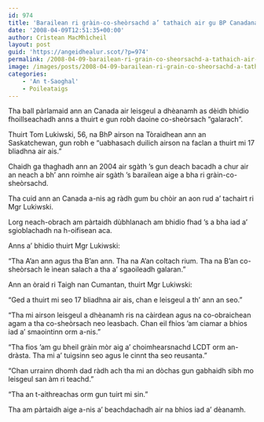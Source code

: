 ```yaml
---
id: 974
title: 'Barailean ri gràin-co-sheòrsachd a’ tathaich air gu BP Canadanach'
date: '2008-04-09T12:51:35+00:00'
author: Crìstean MacMhìcheil
layout: post
guid: 'https://angeidhealur.scot/?p=974'
permalink: /2008-04-09-barailean-ri-grain-co-sheorsachd-a-tathaich-air-gu-bp-canadanach/
image: /images/posts/2008-04-09-barailean-ri-grain-co-sheorsachd-a-tathaich-air-gu-bp-canadanach.webp
categories:
    - 'An t-Saoghal'
    - Poileataigs
---
```


Tha ball pàrlamaid ann an Canada air leisgeul a dhèanamh as dèidh bhidio fhoillseachadh anns a thuirt e gun robh daoine co-sheòrsach “galarach”.

Thuirt Tom Lukiwski, 56, na BhP airson na Tòraidhean ann an Saskatchewan, gun robh e “uabhasach duilich airson na faclan a thuirt mi 17 bliadhna air ais.”

Chaidh ga thaghadh ann an 2004 air sgàth ’s gun deach bacadh a chur air an neach a bh’ ann roimhe air sgàth ’s barailean aige a bha ri gràin-co-sheòrsachd.

Tha cuid ann an Canada a-nis ag ràdh gum bu chòir an aon rud a’ tachairt ri Mgr Lukiwski.

Lorg neach-obrach am pàrtaidh dùbhlanach am bhidio fhad ’s a bha iad a’ sgioblachadh na h-oifisean aca.

Anns a’ bhidio thuirt Mgr Lukiwski:

“Tha A’an ann agus tha B’an ann. Tha na A’an coltach rium. Tha na B’an co-sheòrsach le ìnean salach a tha a’ sgaoileadh galaran.”

Ann an òraid ri Taigh nan Cumantan, thuirt Mgr Lukiwski:

“Ged a thuirt mi seo 17 bliadhna air ais, chan e leisgeul a th’ ann an seo.”

“Tha mi airson leisgeul a dhèanamh ris na càirdean agus na co-obraichean agam a tha co-sheòrsach neo leasbach. Chan eil fhios ’am ciamar a bhios iad a’ smaointinn orm a-nis.”

“Tha fios ’am gu bheil gràin mòr aig a’ choimhearsnachd LCDT orm an-dràsta. Tha mi a’ tuigsinn seo agus le cinnt tha seo reusanta.”

“Chan urrainn dhomh dad ràdh ach tha mi an dòchas gun gabhaidh sibh mo leisgeul san àm ri teachd.”

“Tha an t-aithreachas orm gun tuirt mi sin.”

Tha am pàrtaidh aige a-nis a’ beachdachadh air na bhios iad a’ dèanamh.
